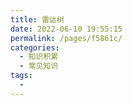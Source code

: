```yaml
---
title: 雷达树
date: 2022-06-10 19:55:15
permalink: /pages/f5861c/
categories:
  - 知识积累
  - 常见知识
tags:
  - 
---
```

